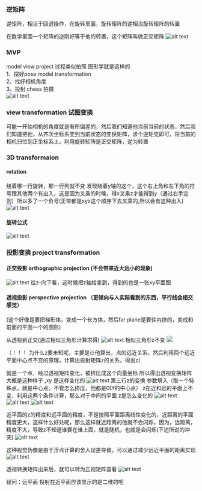 
### 逆矩阵
逆矩阵，相当于回退操作，在旋转里面，旋转矩阵的逆相当旋转矩阵的转置

在数学里面一个矩阵的逆刚好等于他的转置，这个矩阵叫做正交矩阵
![alt text](image.png)
### MVP
model view project 
过程类似拍照 图形学就是这样的   
1、摆好pose model transformation   
2、找好相机角度   
3、投射 chees 拍摄   
![alt text](image-3.png)
### view transformation 试图变换
可能一开始相机的角度就是有所偏差的，然后我们知道他当前当前的状态，然后我们知道把他，从齐次坐标系变到当前状态的变换矩阵，求个逆矩克即可，将当前的相机归位到正坐标系上。利用旋转矩阵是正交矩阵，逆为转置
### 3D transformaion
#### rotation
绕着哪一行旋转，那一行列就不变
发现绕着y轴的这个，这个右上角和左下角的符号跟其他两个有出入，这是因为叉乘的时候，得x叉乘z才能得到y（通过右手定则）所以多了一个负号(正常都是xyz这个顺序下去叉乘的,所以会有这种出入)
![alt text](image-1.png)
#### 旋转公式
![alt text](image-2.png)
### 投影变换 project transformation
#### 正交投影 orthographic projection (不会带来近大远小的现象)
![alt text](image-6.png)
往z-向下看，这时候把z轴给拿到，得到的也是一张xy平面图
#### 透视投影 perspective projection （更倾向与人实际看到的东西，平行线会相交感觉）
(这个好像是要把梯形体，变成一个长方体，然后far plane是要往内挤的，变成和前面的平面一个的图形)

从透视到正交(通过相似三角形计算求得)
![alt text](image-7.png)
相似三角形z不变
![](image-8.png)

（！！！ 为什么z要未知呢，主要是让他算出，点的远近关系，然后利用两个远近平面中心点不变的原理，计算出投射矩阵z的关系，得出z）

就是一个点，经过透视矩阵变化，被挤压成这个向量坐标
所以得出透视变换矩阵大概是这种样子 ,xy 是这样变化的
![alt text](image-9.png)
第三行z的变换 参数填入（取一个特殊点，就是中心点，不管怎么挤压，他都是00f的中心点） z在近和远的平面上不变，利用这两个条件计算，那么对于中间的平面 z是怎么变化的
![alt text](image-10.png)
![alt text](image-11.png)
![alt text](image-4.png)


近平面的z的精度和远平面的精度，不是按照平面距离线性变化的，近距离的平面精度更大，这样什么好处呢，那么这样就近距离的他就不会闪烁，因为，远距离，精度不大，导致z不知道谁要在谁上面，就是随机，也就是会闪烁(下述所说的冲突)
![alt text](image-12.png)



这种视觉伪像是由于浮点计算的舍入误差导致，可以通过减少远近平面的距离实现
![alt text](image-13.png)


透视转换矩阵出来后，就可以转为正视矩阵查看
![alt text](image-14.png)


疑问：远平面 投射在近平面应该显示的是二维的吧